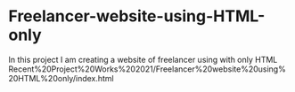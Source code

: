 # Freelancer-website-using-HTML-only
In this project I am creating a website of freelancer using with only HTML
Recent%20Project%20Works%202021/Freelancer%20website%20using%20HTML%20only/index.html
